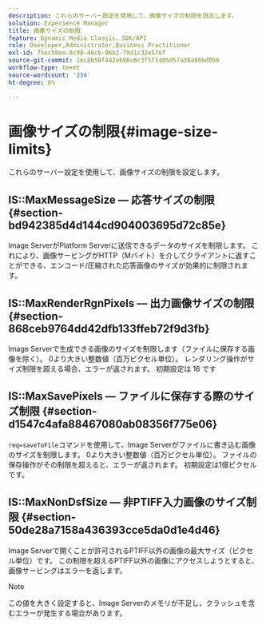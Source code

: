 ```yaml
---
description: これらのサーバー設定を使用して、画像サイズの制限を設定します。
solution: Experience Manager
title: 画像サイズの制限
feature: Dynamic Media Classic、SDK/API
role: Developer,Administrator,Business Practitioner
exl-id: 75ec58ee-8c98-46cb-96b2-79d1c32e576f
source-git-commit: 1ec8b59f442eb96c6c3f5f1405d57a38a86bd056
workflow-type: tm+mt
source-wordcount: '234'
ht-degree: 0%

---
```


# 画像サイズの制限{#image-size-limits}

これらのサーバー設定を使用して、画像サイズの制限を設定します。

## IS::MaxMessageSize — 応答サイズの制限 {#section-bd942385d4d144cd904003695d72c85e}

Image ServerがPlatform Serverに送信できるデータのサイズを制限します。 これにより、画像サービングがHTTP（Mバイト）を介してクライアントに返すことができる、エンコード/圧縮された応答画像のサイズが効果的に制限されます。

## IS::MaxRenderRgnPixels — 出力画像サイズの制限 {#section-868ceb9764dd42dfb133ffeb72f9d3fb}

Image Serverで生成できる画像のサイズを制限します（ファイルに保存する画像を除く）。 0より大きい整数値（百万ピクセル単位）。 レンダリング操作がサイズ制限を超える場合、エラーが返されます。 初期設定は 16 です

## IS::MaxSavePixels — ファイルに保存する際のサイズ制限 {#section-d1547c4afa88467080ab08356f775e06}

`req=saveToFile`コマンドを使用して、Image Serverがファイルに書き込む画像のサイズを制限します。 0より大きい整数値（百万ピクセル単位）。 ファイルの保存操作がその制限を超えると、エラーが返されます。 初期設定は1億ピクセルです。

## IS::MaxNonDsfSize — 非PTIFF入力画像のサイズ制限 {#section-50de28a7158a436393cce5da0d1e4d46}

Image Serverで開くことが許可されるPTIFF以外の画像の最大サイズ（ピクセル単位）です。 この制限を超えるPTIFF以外の画像にアクセスしようとすると、画像サービングはエラーを返します。

>[!NOTE]
>
>この値を大きく設定すると、Image Serverのメモリが不足し、クラッシュを含むエラーが発生する場合があります。
